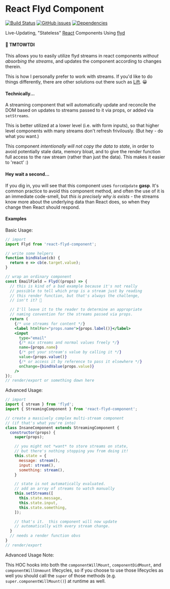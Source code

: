 # React Flyd Component

[![Build Status](https://travis-ci.org/sdougbrown/react-flyd-component.svg)](https://travis-ci.org/sdougbrown/react-flyd-component)
[![GitHub issues](https://img.shields.io/github/issues/sdougbrown/react-flyd-component.svg)](https://github.com/sdougbrown/react-flyd-component/issues)
[![Dependencies](https://img.shields.io/david/sdougbrown/react-flyd-component.svg?style=flat)](https://david-dm.org/sdougbrown/react-flyd-component)

Live-Updating, "Stateless" [React](http://facebook.github.io/react/) Components Using [flyd](https://github.com/paldepind/flyd)

#### 👏 TMTOWTDI

This allows you to easily utilize flyd streams in react components *without absorbing the streams*, and updates the component according to changes therein.

This is how I personally prefer to work with streams.  If you'd like to do things differently, there are other solutions out there such as [Lift](flyd-lift-react). 😀

#### Technically...

A streaming component that will automatically update and reconcile the DOM based on updates to streams passed to it via props, or added via `setStreams`.

This is better utilized at a lower level (i.e. with form inputs), so that higher level components with many streams don't refresh frivilously. (But hey - do what you want.)

This component *intentionally will not copy the data to state*, in order to avoid potentially stale data, memory bloat, and to give the render function full access to the raw stream (rather than just the data).  This makes it easier to 'react' :)

#### Hey wait a second...

If you dig in, you will see that this component uses `forceUpdate` **gasp**.  It's common practice to avoid this component method, and often the use of it is an immediate code-smell, but *this is precisely why is exists* - the streams know more about the underlying data than React does, so when they change then React should respond.

#### Examples

Basic Usage:
```jsx
// import
import Flyd from 'react-flyd-component';

// write some helpers
function bindValue(cb) {
  return e => cb(e.target.value);
}

// wrap an ordinary component
const EmailField = Flyd((props) => {
  // this is kind of a bad example because it's not really
  // possible to tell which prop is a stream just by reading
  // this render function, but that's always the challenge,
  // isn't it? 😬

  // I'll leave it to the reader to determine an appropriate
  // naming convention for the streams passed via props.
  return (
    {/* use streams for content */}
    <label htmlFor="props.name">{props.label()}</label>
    <input
      type="email"
      {/* mix streams and normal values freely */}
      name={props.name}
      {/* get your stream's value by calling it */}
      value={props.value()}
      {/* or access it by reference to pass it elsewhere */}
      onChange={bindValue(props.value)}
    />
});
// render/export or something down here
```

Advanced Usage:
```jsx
// import
import { stream } from 'flyd';
import { StreamingComponent } from 'react-flyd-component';

// create a massively complex multi-stream component
// (if that's what you're into)
class InsaneComponent extends StreamingComponent {
  constructor(props) {
    super(props);

    // you might not *want* to store streams on state,
    // but there's nothing stopping you from doing it!
    this.state = {
      message: stream(),
      input: stream(),
      something: stream(),
    }

    // state is not automatically evaluated.
    // add an array of streams to watch manually
    this.setStreams([
      this.state.message,
      this.state.input,
      this.state.something,
    ]);

    // that's it.  this component will now update
    // automatically with every stream change.
  }
  // needs a render function obvs
}
// render/export
```

Advanced Usage Note:

This HOC hooks into both the `componentWillMount`, `componentDidMount`, and `componentWillUnmount` lifecycles, so if you choose to use those lifecycles as well you should call the `super` of those methods (e.g. `super.componentWillMount()`)  at runtime as well.
